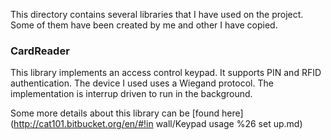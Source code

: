 This directory contains several libraries that I have used on the project. Some of them have been created by me and other I have copied.

### CardReader
This library implements an access control keypad. It supports PIN and RFID authentication. The device I used uses a Wiegand protocol. The implementation is interrup driven to run in the background. 

Some more details about this library can be [found here](http://cat101.bitbucket.org/en/#!in wall/Keypad usage %26 set up.md)
